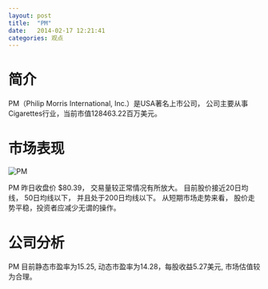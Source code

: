 ```yaml
---
layout: post
title:  "PM"
date:   2014-02-17 12:21:41
categories: 观点
---
```


# 简介
PM（Philip Morris International, Inc.）是USA著名上市公司，
公司主要从事Cigarettes行业，当前市值128463.22百万美元。

# 市场表现

![PM](http://finviz.com/chart.ashx?t=PM&ty=c&ta=1&p=d&s=l)

PM 昨日收盘价 $80.39，
交易量较正常情况有所放大。
目前股价接近20日均线，
50日均线以下，
并且处于200日均线以下。
从短期市场走势来看，
股价走势平稳，投资者应减少无谓的操作。

# 公司分析
PM 目前静态市盈率为15.25, 动态市盈率为14.28，每股收益5.27美元,
市场估值较为合理。
